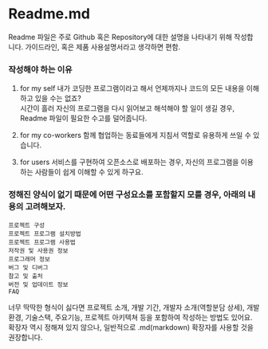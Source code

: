 # Readme.md
Readme 파일은 주로 Github 혹은 Repository에 대한 설명을 나타내기 위해 작성합니다.
가이드라인, 혹은 제품 사용설명서라고 생각하면 편함.

### 작성해야 하는 이유
1. for my self
    내가 코딩한 프로그램이라고 해서 언제까지나 코드의 모든 내용을 이해하고 있을 수는 없죠? <br>
    시간이 흘러 자신의 프로그램을 다시 읽어보고 해석해야 할 일이 생길 경우, Readme 파일이 필요한 수고를 덜어줍니다.

2. for my co-workers
    함께 협업하는 동료들에게 지침서 역할로 유용하게 쓰일 수 있습니다.

3. for users
    서비스를 구현하여 오픈소스로 배포하는 경우, 자신의 프로그램을 이용하는 사람들이 쉽게 이해할 수 있게 하구요.

### 정해진 양식이 없기 때문에 어떤 구성요소를 포함할지 모를 경우, 아래의 내용의 고려해보자.

    프로젝트 구성
    프로젝트 프로그램 설치방법
    프로젝트 프로그램 사용법
    저작권 및 사용권 정보
    프로그래머 정보
    버그 및 디버그
    참고 및 출처
    버전 및 업데이트 정보
    FAQ

너무 딱딱한 형식이 싫다면 프로젝트 소개, 개발 기간, 개발자 소개(역할분담 상세), 개발환경, 기술스택, 주요기능, 프로젝트 아키텍쳐 등을 포함하여 작성하는 방법도 있어요. <br> 
확장자 역시 정해져 있지 않으나, 일반적으로 .md(markdown) 확장자를 사용할 것을 권장합니다.
